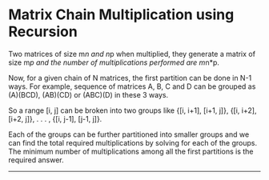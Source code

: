 # Matrix Chain Multiplication using Recursion

Two matrices of size m*n and n*p when multiplied, they generate a matrix of size m*p and the number of multiplications performed are m*n*p.

Now, for a given chain of N matrices, the first partition can be done in N-1 ways. For example, sequence of matrices A, B, C and D can be grouped as (A)(BCD), (AB)(CD) or (ABC)(D) in these 3 ways. 

So a range [i, j] can be broken into two groups like {[i, i+1], [i+1, j]}, {[i, i+2], [i+2, j]}, . . . , {[i, j-1], [j-1, j]}.

Each of the groups can be further partitioned into smaller groups and we can find the total required multiplications by solving for each of the groups.
The minimum number of multiplications among all the first partitions is the required answer.

--------------------------------------------------------------------------------------------------------------------------------------------------------------------------------------------------------------------------
